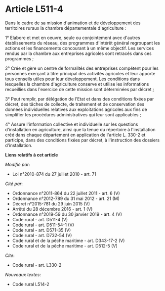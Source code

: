 # Article L511-4

Dans le cadre de sa mission d'animation et de développement des territoires ruraux la chambre départementale d'agriculture : 

1° Elabore et met en oeuvre, seule ou conjointement avec d'autres établissements du réseau, des programmes d'intérêt général
regroupant les actions et les financements concourant à un même objectif. Les services rendus par la chambre aux entreprises
agricoles sont retracés dans ces programmes ; 

2° Crée et gère un centre de formalités des entreprises compétent pour les personnes exerçant à titre principal des activités
agricoles et leur apporte tous conseils utiles pour leur développement. Les conditions dans lesquelles la chambre
d'agriculture conserve et utilise les informations recueillies dans l'exercice de cette mission sont déterminées par
décret ; 

3° Peut remplir, par délégation de l'Etat et dans des conditions fixées par décret, des tâches de collecte, de traitement et
de conservation des données individuelles relatives aux exploitations agricoles aux fins de simplifier les procédures
administratives qui leur sont applicables ; 

4° Assure l'information collective et individuelle sur les questions d'installation en agriculture, ainsi que la tenue du
répertoire à l'installation créé dans chaque département en application de l'article L. 330-2 et participe, dans des
conditions fixées par décret, à l'instruction des dossiers d'installation.

**Liens relatifs à cet article**

_Modifié par_:

  - Loi n°2010-874 du 27 juillet 2010 - art. 71

_Cité par_:

  - Ordonnance n°2011-864 du 22 juillet 2011 - art. 6 (V)
  - Ordonnance n°2012-789 du 31 mai 2012 - art. 21 (M)
  - Décret n°2015-781 du 29 juin 2015 (V)
  - Arrêté du 28 décembre 2016 - art. 1 (V)
  - Ordonnance n°2019-59 du 30 janvier 2019 - art. 4 (V)
  - Code rural - art. D511-4 (V)
  - Code rural - art. D511-54-1 (V)
  - Code rural - art. D571-35 (V)
  - Code rural - art. D732-54 (V)
  - Code rural et de la pêche maritime - art. D343-17-2 (V)
  - Code rural et de la pêche maritime - art. D512-5 (V)

_Cite_:

  - Code rural - art. L330-2

_Nouveaux textes_:

  - Code rural L514-2
